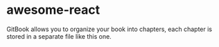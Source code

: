 # awesome-react

GitBook allows you to organize your book into chapters, each chapter is stored in a separate file like this one.

